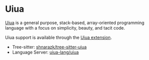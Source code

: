# Uiua

[Uiua](https://www.uiua.org/) is a general purpose, stack-based, array-oriented programming language with a focus on simplicity, beauty, and tacit code.

Uiua support is available through the [Uiua extension](https://github.com/zed-industries/zed/tree/main/extensions/uiua).

- Tree-sitter: [shnarazk/tree-sitter-uiua](https://github.com/shnarazk/tree-sitter-uiua)
- Language Server: [uiua-lang/uiua](https://github.com/uiua-lang/uiua/)
